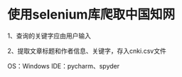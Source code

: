 # 使用selenium库爬取中国知网
1、查询的关键字应由用户输入<p>
2、提取文章标题和作者信息、关键字，存入cnki.csv文件<p>
OS：Windows
IDE：pycharm、spyder
